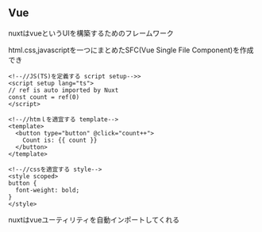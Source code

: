 ## Vue
nuxtはvueというUIを構築するためのフレームワーク

html.css,javascriptを一つにまとめたSFC(Vue Single File Component)を作成でき
```vue
<!--//JS(TS)を定義する script setup-->>
<script setup lang="ts">
// ref is auto imported by Nuxt
const count = ref(0)
</script>

<!--//htmｌを適宜する template-->
<template>
  <button type="button" @click="count++">
    Count is: {{ count }}
  </button>
</template>

<!--//cssを適宜する style-->
<style scoped>
button {
  font-weight: bold;
}
</style>
```
nuxtはvueユーティリティを自動インポートしてくれる
